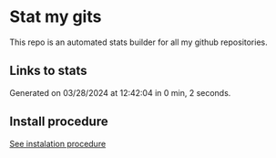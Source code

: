 # Stat my gits

This repo is an automated stats builder for all my github repositories.

## Links to stats


Generated on 03/28/2024 at 12:42:04 in 0 min, 2 seconds.

## Install procedure

[See instalation procedure](./src/install.md)
